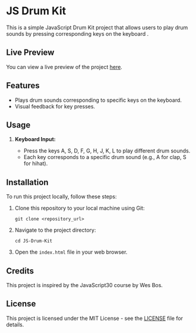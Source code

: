 # JS Drum Kit

This is a simple JavaScript Drum Kit project that allows users to play drum sounds by pressing corresponding keys on the keyboard .

## Live Preview

You can view a live preview of the project [here](https://ozioma45.github.io/Js_Drumskit/).

## Features

- Plays drum sounds corresponding to specific keys on the keyboard.
- Visual feedback for key presses.

## Usage

1. **Keyboard Input:**

   - Press the keys A, S, D, F, G, H, J, K, L to play different drum sounds.
   - Each key corresponds to a specific drum sound (e.g., A for clap, S for hihat).

## Installation

To run this project locally, follow these steps:

1. Clone this repository to your local machine using Git:

   ```
   git clone <repository_url>
   ```

2. Navigate to the project directory:

   ```
   cd JS-Drum-Kit
   ```

3. Open the `index.html` file in your web browser.

## Credits

This project is inspired by the JavaScript30 course by Wes Bos.

## License

This project is licensed under the MIT License - see the [LICENSE](LICENSE) file for details.

```
